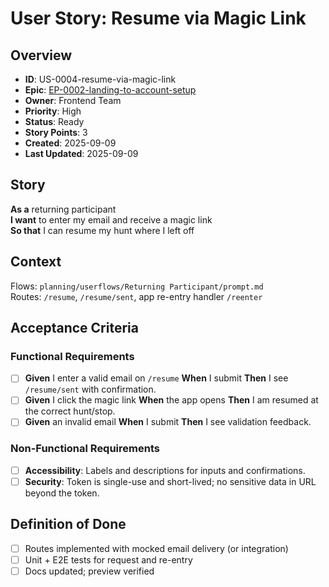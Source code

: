 # User Story: Resume via Magic Link

## Overview

- **ID**: US-0004-resume-via-magic-link
- **Epic**: [EP-0002-landing-to-account-setup](../../README.md)
- **Owner**: Frontend Team
- **Priority**: High
- **Status**: Ready
- **Story Points**: 3
- **Created**: 2025-09-09
- **Last Updated**: 2025-09-09

## Story

**As a** returning participant  
**I want** to enter my email and receive a magic link  
**So that** I can resume my hunt where I left off

## Context

Flows: `planning/userflows/Returning Participant/prompt.md`  
Routes: `/resume`, `/resume/sent`, app re-entry handler `/reenter`

## Acceptance Criteria

### Functional Requirements

- [ ] **Given** I enter a valid email on `/resume` **When** I submit **Then** I see `/resume/sent` with confirmation.
- [ ] **Given** I click the magic link **When** the app opens **Then** I am resumed at the correct hunt/stop.
- [ ] **Given** an invalid email **When** I submit **Then** I see validation feedback.

### Non-Functional Requirements

- [ ] **Accessibility**: Labels and descriptions for inputs and confirmations.
- [ ] **Security**: Token is single-use and short-lived; no sensitive data in URL beyond the token.

## Definition of Done

- [ ] Routes implemented with mocked email delivery (or integration)
- [ ] Unit + E2E tests for request and re-entry
- [ ] Docs updated; preview verified
